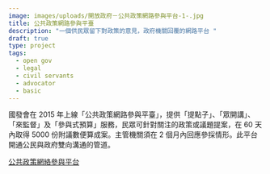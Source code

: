 ```yaml
---
image: images/uploads/開放政府－公共政策網路參與平台-1-.jpg
title: 公共政策網路參與平臺
description: "一個供民眾留下對政策的意見，政府機關回覆的網路平台 "
draft: true
type: project
tags:
  - open gov
  - legal
  - civil servants
  - advocator
  - basic
---
```

國發會在 2015 年上線「公共政策網路參與平臺」，提供「提點子」、「眾開講」、「來監督」及「參與式預算」服務，民眾可針對關注的政策或議題提案，在 60 天內取得 5000 份附議數便算成案。主管機關須在 2 個月內回應參採情形。此平台開通公民與政府雙向溝通的管道。

[公共政策網絡參與平台](https://join.gov.tw/)